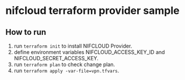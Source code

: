 # nifcloud terraform provider sample

## How to run
1. run `terraform init` to install NIFCLOUD Provider.
2. define environment variables NIFCLOUD_ACCESS_KEY_ID and NIFCLOUD_SECRET_ACCESS_KEY. 
3. run `terraform plan` to check change plan.
4. run `terraform apply -var-file=vpn.tfvars`.

